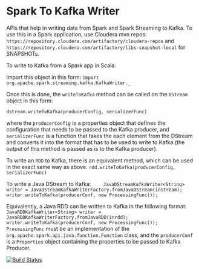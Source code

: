 Spark To Kafka Writer
==============

APIs that help in writing data from Spark and Spark Streaming to Kafka. To use this in a Spark 
application, use Cloudera mvn repos: ``https://repository.cloudera.com/artifactory/cloudera-repos``
and ``https://repository.cloudera.com/artifactory/libs-snapshot-local`` for SNAPSHOTs. 

To write to Kafka from a Spark app in Scala:

Import this object in this form:
``import org.apache.spark.streaming.kafka.KafkaWriter._``

Once this is done, the `writeToKafka` method can be called on the `DStream` object in this form:

``
  dstream.writeToKafka(producerConfig, serializerFunc)
`` 

where the `producerConfig` is a properties object that defines the configuration that needs to be
passed to the Kafka producer, and `serializerFunc` is a function that takes the each element 
from the DStream and converts it into the format that has to be used to write to Kafka (the 
output of this method is passed as is to the Kafka producer).
 
To write an `RDD` to Kafka, there is an equivalent method, which can be used in the exact same 
way as above.
``
  rdd.writeToKafka(producerConfig, serializerFunc)
``

To write a Java DStream to Kafka:
``    
  JavaDStreamKafkaWriter<String> writer = JavaDStreamKafkaWriterFactory.fromJavaDStream(instream);
  writer.writeToKafka(producerConf, new ProcessingFunc());
``

Equivalently, a Java RDD can be written to Kafka in the following format:
``    
  JavaRDDKafkaWriter<String> writer = JavaRDDKafkaWriterFactory.fromJavaRDD(inrdd);
  writer.writeToKafka(producerConf, new ProcessingFunc());
``
`ProcessingFunc` must be an implementation of the `org.apache.spark.api.java.function.Function` 
class, and the `producerConf` is a `Properties` object containing the properties to be passed to 
Kafka Producer.

[![Build Status](https://travis-ci.org/cloudera/spark-kafka-writer.svg?branch=master)](https://travis-ci.org/cloudera/spark-kafka-writer)
